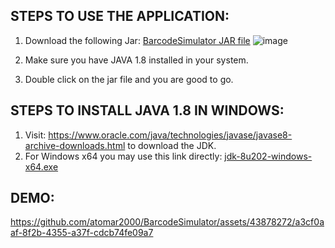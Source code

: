 ## STEPS TO USE THE APPLICATION:
1. Download the following Jar: [BarcodeSimulator JAR file](https://github.com/atomar2000/BarcodeSimulator/blob/main/target/BarcodeSimulator-1.0-SNAPSHOT-jar-with-dependencies.jar)
   ![image](https://github.com/atomar2000/BarcodeSimulator/assets/43878272/10034acd-dc32-4fd6-ad32-2b28d8c95145)

2. Make sure you have JAVA 1.8 installed in your system.
3. Double click on the jar file and you are good to go.


## STEPS TO INSTALL JAVA 1.8 IN WINDOWS:
1. Visit: https://www.oracle.com/java/technologies/javase/javase8-archive-downloads.html to download the JDK.
2. For Windows x64 you may use this link directly: [jdk-8u202-windows-x64.exe](https://www.oracle.com/java/technologies/javase/javase8-archive-downloads.html#license-lightbox)

## DEMO:
https://github.com/atomar2000/BarcodeSimulator/assets/43878272/a3cf0aaf-8f2b-4355-a37f-cdcb74fe09a7

